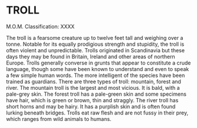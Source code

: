 # TROLL  
M.O.M. Classification: XXXX  
  
The troll is a fearsome creature up to twelve feet tall and weighing over a tonne. Notable for its equally prodigious strength and stupidity, the troll is often violent and unpredictable. Trolls originated in Scandinavia but these days they may be found in Britain, Ireland and other areas of northern Europe. Trolls generally converse in grunts that appear to constitute a crude language, though some have been known to understand and even to speak a few simple human words. The more intelligent of the species have been trained as guardians. There are three types of troll: mountain, forest and river. The mountain troll is the largest and most vicious. It is bald, with a pale-grey skin. The forest troll has a pale-green skin and some specimens have hair, which is green or brown, thin and straggly. The river troll has short horns and may be hairy. It has a purplish skin and is often found lurking beneath bridges. Trolls eat raw flesh and are not fussy in their prey, which ranges from wild animals to humans.  
  
